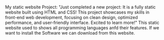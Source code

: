 My static website Project:
"Just completed a new project: It is a fully static website built using HTML and CSS! 
This project showcases my skills in front-end web development, focusing on clean design, optimized performance, and user-friendly interface. Excited to learn more!"
This static website used to shows all programming languages anfd their features. If we want to install the Software we can download from this website.
